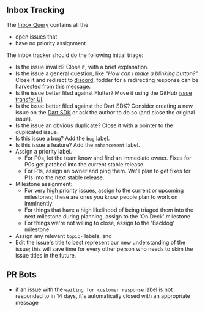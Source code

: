 ## Inbox Tracking
 
The [Inbox Query](https://github.com/flutter/flutter-intellij/issues?q=is%3Aissue%20state%3Aopen%20-label%3AP0%20-label%3AP1%20-label%3AP2%20-label%3AP3) contains all the

* open issues that
* have no priority assignment.
 
The inbox tracker should do the following initial triage:

* Is the issue invalid? Close it, with a brief explanation.
* Is the issue a general question, like _"How can I make a blinking button?"_ Close it and redirect to [discord](https://github.com/flutter/flutter/blob/master/docs/contributing/Chat.md); fodder for a redirecting response can be harvested from this [message](https://gist.github.com/pq/9c8293516b055b369e34e7410c52d2d8).
* Is the issue better filed against Flutter?  Move it using the GitHub [issue transfer UI](https://docs.github.com/en/issues/tracking-your-work-with-issues/administering-issues/transferring-an-issue-to-another-repository#transferring-an-open-issue-to-another-repository).
* Is the issue better filed against the Dart SDK? Consider creating a new issue on the [Dart SDK](https://github.com/dart-lang/sdk/issues) or ask the author to do so (and close the original issue).
* Is the issue an obvious duplicate?  Close it with a pointer to the duplicated issue.
* Is this issue a bug?  Add the `bug` label.
* Is this issue a feature?  Add the `enhancement` label.
* Assign a priority label.
  * For P0s, let the team know and find an immediate owner. Fixes for P0s get patched into the current stable release.
  * For P1s, assign an owner and ping them. We'll plan to get fixes for P1s into the next stable release.
* Milestone assignment:
  * For very high priority issues, assign to the current or upcoming milestones; these are ones you know people plan to work on imminently
  * For things that have a high likelihood of being triaged them into the next milestone during planning, assign to the 'On Deck' milestone
  * For things we're not willing to close, assign to the 'Backlog' milestone
* Assign any relevant `topic-` labels, and
* Edit the issue's title to best represent our new understanding of the issue; this will save time for every other person who needs to skim the issue titles in the future.

## PR Bots
- if an issue with the `waiting for customer response` label is not responded to in 14 days, it's automatically closed with an appropriate message

